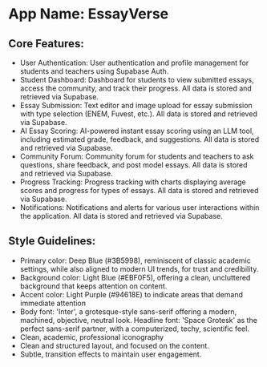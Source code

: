 # **App Name**: EssayVerse

## Core Features:

- User Authentication: User authentication and profile management for students and teachers using Supabase Auth.
- Student Dashboard: Dashboard for students to view submitted essays, access the community, and track their progress. All data is stored and retrieved via Supabase.
- Essay Submission: Text editor and image upload for essay submission with type selection (ENEM, Fuvest, etc.). All data is stored and retrieved via Supabase.
- AI Essay Scoring: AI-powered instant essay scoring using an LLM tool, including estimated grade, feedback, and suggestions. All data is stored and retrieved via Supabase.
- Community Forum: Community forum for students and teachers to ask questions, share feedback, and post model essays. All data is stored and retrieved via Supabase.
- Progress Tracking: Progress tracking with charts displaying average scores and progress for types of essays. All data is stored and retrieved via Supabase.
- Notifications: Notifications and alerts for various user interactions within the application. All data is stored and retrieved via Supabase.

## Style Guidelines:

- Primary color: Deep Blue (#3B5998), reminiscent of classic academic settings, while also aligned to modern UI trends, for trust and credibility.
- Background color: Light Blue (#EBF0F5), offering a clean, uncluttered background that keeps attention on content.
- Accent color: Light Purple (#94618E) to indicate areas that demand immediate attention
- Body font: 'Inter', a grotesque-style sans-serif offering a modern, machined, objective, neutral look. Headline font: 'Space Grotesk' as the perfect sans-serif partner, with a computerized, techy, scientific feel.
- Clean, academic, professional iconography
- Clean and structured layout, and focused on the content.
- Subtle, transition effects to maintain user engagement.